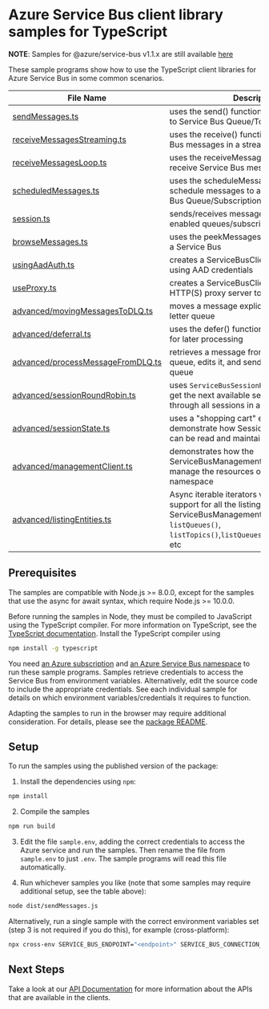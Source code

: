 # Azure Service Bus client library samples for TypeScript

**NOTE**: Samples for @azure/service-bus v1.1.x are still available [here](https://github.com/Azure/azure-sdk-for-js/blob/master/sdk/servicebus/service-bus/samples-v1)

These sample programs show how to use the TypeScript client libraries for Azure Service Bus in some common scenarios.

| **File Name**                                                       | **Description**                                                                                                                                                                        |
| ------------------------------------------------------------------- | -------------------------------------------------------------------------------------------------------------------------------------------------------------------------------------- |
| [sendMessages.ts][sendmessages]                                     | uses the send() function to send messages to Service Bus Queue/Topic                                                                                                                   |
| [receiveMessagesStreaming.ts][receivemessagesstreaming]             | uses the receive() function to receive Service Bus messages in a stream                                                                                                                |
| [receiveMessagesLoop.ts][receivemessagesloop]                       | uses the receiveMessages() function to receive Service Bus messages in a loop                                                                                                          |
| [scheduledMessages.ts][scheduledmessages]                           | uses the scheduleMessage() function to schedule messages to appear on a Service Bus Queue/Subscription at a later time                                                                 |
| [session.ts][session]                                               | sends/receives messages to/from session enabled queues/subscriptions in Service Bus                                                                                                    |
| [browseMessages.ts][browsemessages]                                 | uses the peekMessages() function to browse a Service Bus                                                                                                                               |
| [usingAadAuth.ts][usingaadauth]                                     | creates a ServiceBusClient that authenticates using AAD credentials                                                                                                                    |
| [useProxy.ts][useproxy]                                             | creates a ServiceBusClient that uses an HTTP(S) proxy server to make requests                                                                                                          |
| [advanced/movingMessagesToDLQ.ts][advanced-movingmessagestodlq]     | moves a message explicitly to the dead-letter queue                                                                                                                                    |
| [advanced/deferral.ts][advanced-deferral]                           | uses the defer() function to defer a message for later processing                                                                                                                      |
| [advanced/processMessageFromDLQ.ts][advanced-processmessagefromdlq] | retrieves a message from a dead-letter queue, edits it, and sends it back to the main queue                                                                                            |
| [advanced/sessionRoundRobin.ts][advanced-session-round-robin]       | uses `ServiceBusSessionReceiver`'s ability to get the next available session to round-robin through all sessions in a Queue/Subscription                                                         |
| [advanced/sessionState.ts][advanced-sessionstate]                   | uses a "shopping cart" example to demonstrate how SessionState information can be read and maintained in an application                                                                |
| [advanced/managementClient.ts][advanced-management-client]          | demonstrates how the ServiceBusManagementClient can be used to manage the resources of a service bus namespace                                                                         |
| [advanced/listingEntities.ts][advanced-listing-entities]            | Async iterable iterators with pagination support for all the listing methods under ServiceBusManagementClient like `listQueues()`, `listTopics()`,`listQueuesRuntimeProperties()`, etc |

## Prerequisites

The samples are compatible with Node.js >= 8.0.0, except for the samples that use the async for await syntax, which require Node.js >= 10.0.0.

Before running the samples in Node, they must be compiled to JavaScript using the TypeScript compiler. For more information on TypeScript, see the [TypeScript documentation][typescript]. Install the TypeScript compiler using

```bash
npm install -g typescript
```

You need [an Azure subscription][freesub] and [an Azure Service Bus namespace][azsvcbus] to run these sample programs. Samples retrieve credentials to access the Service Bus from environment variables. Alternatively, edit the source code to include the appropriate credentials. See each individual sample for details on which environment variables/credentials it requires to function.

Adapting the samples to run in the browser may require additional consideration. For details, please see the [package README][package].

## Setup

To run the samples using the published version of the package:

1. Install the dependencies using `npm`:

```bash
npm install
```

2. Compile the samples

```bash
npm run build
```

3. Edit the file `sample.env`, adding the correct credentials to access the Azure service and run the samples. Then rename the file from `sample.env` to just `.env`. The sample programs will read this file automatically.

4. Run whichever samples you like (note that some samples may require additional setup, see the table above):

```bash
node dist/sendMessages.js
```

Alternatively, run a single sample with the correct environment variables set (step 3 is not required if you do this), for example (cross-platform):

```bash
npx cross-env SERVICE_BUS_ENDPOINT="<endpoint>" SERVICE_BUS_CONNECTION_STRING="<connection string>" QUEUE_NAME="<queue name>" node dist/basic.js
```

## Next Steps

Take a look at our [API Documentation][apiref] for more information about the APIs that are available in the clients.

[interactivelogin]: https://github.com/Azure/azure-sdk-for-js/tree/master/sdk/servicebus/service-bus/samples/typescript/src/interactiveLogin.ts
[scheduledmessages]: https://github.com/Azure/azure-sdk-for-js/tree/master/sdk/servicebus/service-bus/samples/typescript/src/scheduledMessages.ts
[receivemessagesstreaming]: https://github.com/Azure/azure-sdk-for-js/tree/master/sdk/servicebus/service-bus/samples/typescript/src/receiveMessagesStreaming.ts
[session]: https://github.com/Azure/azure-sdk-for-js/tree/master/sdk/servicebus/service-bus/samples/typescript/src/session.ts
[browsemessages]: https://github.com/Azure/azure-sdk-for-js/tree/master/sdk/servicebus/service-bus/samples/typescript/src/browseMessages.ts
[usingaadauth]: https://github.com/Azure/azure-sdk-for-js/tree/master/sdk/servicebus/service-bus/samples/typescript/src/usingAadAuth.ts
[useproxy]: https://github.com/Azure/azure-sdk-for-js/tree/master/sdk/servicebus/service-bus/samples/typescript/src/useProxy.ts
[receivemessagesloop]: https://github.com/Azure/azure-sdk-for-js/tree/master/sdk/servicebus/service-bus/samples/typescript/src/receiveMessagesLoop.ts
[advanced-movingmessagestodlq]: https://github.com/Azure/azure-sdk-for-js/tree/master/sdk/servicebus/service-bus/samples/typescript/src/advanced/movingMessagesToDLQ.ts
[advanced-deferral]: https://github.com/Azure/azure-sdk-for-js/tree/master/sdk/servicebus/service-bus/samples/typescript/src/advanced/deferral.ts
[advanced-processmessagefromdlq]: https://github.com/Azure/azure-sdk-for-js/tree/master/sdk/servicebus/service-bus/samples/typescript/src/advanced/processMessageFromDLQ.ts
[advanced-sessionstate]: https://github.com/Azure/azure-sdk-for-js/tree/master/sdk/servicebus/service-bus/samples/typescript/src/advanced/sessionState.ts
[advanced-session-round-robin]: https://github.com/Azure/azure-sdk-for-js/tree/master/sdk/servicebus/service-bus/samples/typescript/src/advanced/sessionRoundRobin.ts
[sendmessages]: https://github.com/Azure/azure-sdk-for-js/tree/master/sdk/servicebus/service-bus/samples/typescript/src/sendMessages.ts
[serviceprincipallogin]: https://github.com/Azure/azure-sdk-for-js/tree/master/sdk/servicebus/service-bus/samples/typescript/src/servicePrincipalLogin.ts
[advanced-management-client]: https://github.com/Azure/azure-sdk-for-js/tree/master/sdk/servicebus/service-bus/samples/typescript/src/advanced/managementClient.ts
[advanced-listing-entities]: https://github.com/Azure/azure-sdk-for-js/tree/master/sdk/servicebus/service-bus/samples/typescript/src/advanced/listingEntities.ts
[apiref]: https://docs.microsoft.com/javascript/api/@azure/service-bus
[azsvcbus]: https://docs.microsoft.com/azure/service-bus-messaging/service-bus-create-namespace-portal
[freesub]: https://azure.microsoft.com/free/
[package]: https://github.com/Azure/azure-sdk-for-js/tree/master/sdk/servicebus/service-bus/README.md
[typescript]: https://www.typescriptlang.org/docs/home.html
